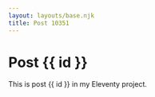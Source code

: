 ```yaml
---
layout: layouts/base.njk
title: Post 10351
---
```


# Post {{ id }}

This is post {{ id }} in my Eleventy project.
